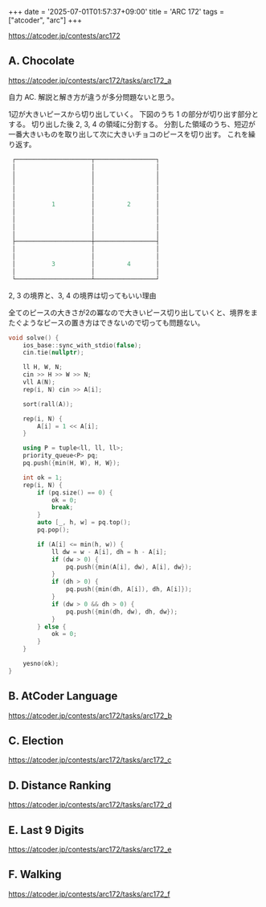 +++
date = '2025-07-01T01:57:37+09:00'
title = 'ARC 172'
tags = ["atcoder", "arc"]
+++

<https://atcoder.jp/contests/arc172>

## A. Chocolate

<https://atcoder.jp/contests/arc172/tasks/arc172_a>

自力 AC.
解説と解き方が違うが多分問題ないと思う。

1辺が大きいピースから切り出していく。
下図のうち 1 の部分が切り出す部分とする。
切り出した後 2, 3, 4 の領域に分割する。
分割した領域のうち、短辺が一番大きいものを取り出して次に大きいチョコのピースを切り出す。
これを繰り返す。

```cpp
 ┌─────────────────────┬─────────────────┐
 │                     │                 │
 │                     │                 │
 │                     │                 │
 │                     │                 │
 │                     │                 │
 │          1          │         2       │
 │                     │                 │
 │                     │                 │
 │                     │                 │
 │                     │                 │
 ├─────────────────────┼─────────────────┤
 │                     │                 │
 │                     │                 │
 │          3          │         4       │
 │                     │                 │
 └─────────────────────┴─────────────────┘
```

2, 3 の境界と、3, 4 の境界は切ってもいい理由

全てのピースの大きさが2の冪なので大きいピース切り出していくと、境界をまたぐようなピースの置き方はできないので切っても問題ない。

```cpp
void solve() {
    ios_base::sync_with_stdio(false);
    cin.tie(nullptr);

    ll H, W, N;
    cin >> H >> W >> N;
    vll A(N);
    rep(i, N) cin >> A[i];

    sort(rall(A));

    rep(i, N) {
        A[i] = 1 << A[i];
    }

    using P = tuple<ll, ll, ll>;
    priority_queue<P> pq;
    pq.push({min(H, W), H, W});

    int ok = 1;
    rep(i, N) {
        if (pq.size() == 0) {
            ok = 0;
            break;
        }
        auto [_, h, w] = pq.top();
        pq.pop();

        if (A[i] <= min(h, w)) {
            ll dw = w - A[i], dh = h - A[i];
            if (dw > 0) {
                pq.push({min(A[i], dw), A[i], dw});
            }
            if (dh > 0) {
                pq.push({min(dh, A[i]), dh, A[i]});
            }
            if (dw > 0 && dh > 0) {
                pq.push({min(dh, dw), dh, dw});
            }
        } else {
            ok = 0;
        }
    }

    yesno(ok);
}
```

## B. AtCoder Language

<https://atcoder.jp/contests/arc172/tasks/arc172_b>

## C. Election

<https://atcoder.jp/contests/arc172/tasks/arc172_c>

## D. Distance Ranking

<https://atcoder.jp/contests/arc172/tasks/arc172_d>

## E. Last 9 Digits

<https://atcoder.jp/contests/arc172/tasks/arc172_e>

## F. Walking

<https://atcoder.jp/contests/arc172/tasks/arc172_f>

